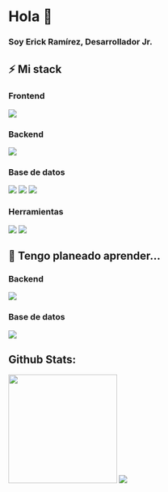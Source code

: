 # Hola 👋

### **Soy Erick Ramírez, Desarrollador Jr.**

## ⚡ Mi stack

### Frontend
<p>
  <img src="https://img.shields.io/badge/React-20232A?style=for-the-badge&logo=react&logoColor=61DAFB"/>
</p>

### Backend
<p>
  <img src="https://img.shields.io/badge/express.js-%23404d59.svg?style=for-the-badge&logo=express&logoColor=%2361DAFB"/>
</p>

### Base de datos
<p>
  <img src="https://img.shields.io/badge/MySQL-005C84?style=for-the-badge&logo=mysql&logoColor=white"/>
  <img src="https://img.shields.io/badge/PostgreSQL-316192?style=for-the-badge&logo=postgresql&logoColor=white"/>
  <img src="https://img.shields.io/badge/MongoDB-4EA94B?style=for-the-badge&logo=mongodb&logoColor=white">
</p>

### Herramientas
<p>
  <img src="https://img.shields.io/badge/GIT-E44C30?style=for-the-badge&logo=git&logoColor=white"/>
  <img src="https://img.shields.io/badge/GitHub-100000?style=for-the-badge&logo=github&logoColor=white"/>
</p>

<!-- ## 🌱 Actualmente estoy aprendiendo...  -->

## 🔭 Tengo planeado aprender...

### Backend
<p>
  <img src="https://img.shields.io/badge/go-%2300ADD8.svg?style=for-the-badge&logo=go&logoColor=white"/>
</p>

### Base de datos
<p>
  <img src="https://img.shields.io/badge/redis-%23DD0031.svg?&style=for-the-badge&logo=redis&logoColor=white">
</p>

<!-- ### Cloud
<p>

</p> -->

## Github Stats:
<p>
  <img height="215" src="https://github-readme-stats.vercel.app/api?username=erickramirezt&show_icons=true&theme=transparent">
  <img src="https://github-readme-stats.vercel.app/api/top-langs/?username=erickramirezt&layout=donut">  
</p>
